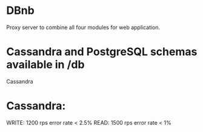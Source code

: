# DBnb
Proxy server to combine all four modules for web application.

# Cassandra and PostgreSQL schemas available in /db
Cassandra 

# Cassandra:
WRITE: 1200 rps error rate < 2.5%
READ: 1500 rps error rate < 1%
